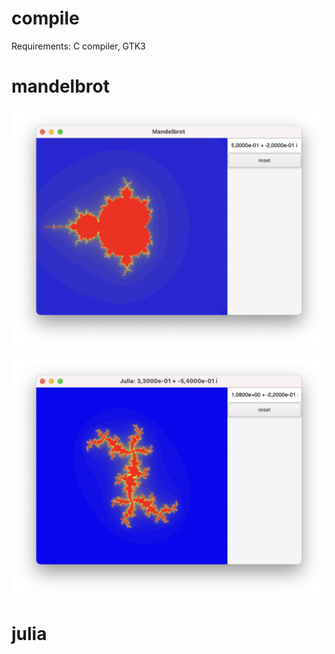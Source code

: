 # compile

Requirements: C compiler, GTK3

# mandelbrot

![mandelbrot](https://github.com/resetius/mandelbrot/blob/master/img/mandelbrot1.png?raw=true)

![mandelbrot](https://github.com/resetius/mandelbrot/blob/master/img/mandelbrot2.png?raw=true)

# julia
